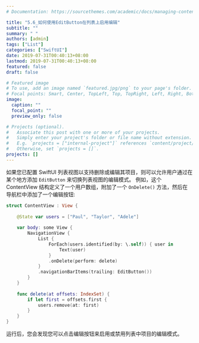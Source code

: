 ```yaml
---
# Documentation: https://sourcethemes.com/academic/docs/managing-content/

title: "5.6_如何使用EditButton在列表上启用编辑"
subtitle: ""
summary: " "
authors: [admin]
tags: ["List"]
categories: ["SwiftUI"]
date: 2019-07-31T00:40:13+08:00
lastmod: 2019-07-31T00:40:13+08:00
featured: false
draft: false

# Featured image
# To use, add an image named `featured.jpg/png` to your page's folder.
# Focal points: Smart, Center, TopLeft, Top, TopRight, Left, Right, BottomLeft, Bottom, BottomRight.
image:
  caption: ""
  focal_point: ""
  preview_only: false

# Projects (optional).
#   Associate this post with one or more of your projects.
#   Simply enter your project's folder or file name without extension.
#   E.g. `projects = ["internal-project"]` references `content/project/deep-learning/index.md`.
#   Otherwise, set `projects = []`.
projects: []
---
```

如果您已配置 SwiftUI 列表视图以支持删除或编辑其项目，则可以允许用户通过在某个地方添加 `EditButton` 来切换列表视图的编辑模式。
例如，这个 ContentView 结构定义了一个用户数组，附加了一个 `OnDelete()` 方法，然后在导航栏中添加了一个编辑按钮:
```swift
struct ContentView : View {
    
    @State var users = ["Paul", "Taylor", "Adele"]
    
    var body: some View {
        NavigationView {
            List {
                ForEach(users.identified(by: \.self)) { user in
                    Text(user)
                }
                .onDelete(perform: delete)
            }
            .navigationBarItems(trailing: EditButton())
        }
    }
    
    func delete(at offsets: IndexSet) {
        if let first = offsets.first {
            users.remove(at: first)
        }
    }
}
```
运行后，您会发现您可以点击编辑按钮来启用或禁用列表中项目的编辑模式。